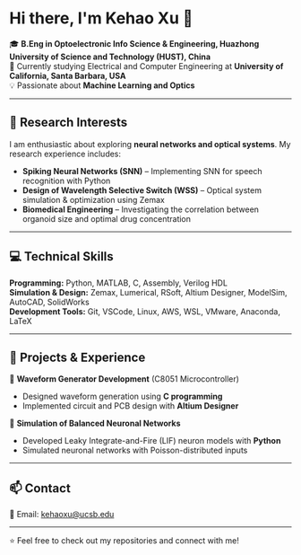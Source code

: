 # Hi there, I'm Kehao Xu 👋

🎓 **B.Eng in Optoelectronic Info Science & Engineering, Huazhong University of Science and Technology (HUST), China**  
📍 Currently studying Electrical and Computer Engineering at **University of California, Santa Barbara, USA**  
💡 Passionate about **Machine Learning and Optics**  

---

## 🔬 Research Interests  
I am enthusiastic about exploring **neural networks and optical systems**. My research experience includes:  
- **Spiking Neural Networks (SNN)** – Implementing SNN for speech recognition with Python  
- **Design of Wavelength Selective Switch (WSS)** – Optical system simulation & optimization using Zemax  
- **Biomedical Engineering** – Investigating the correlation between organoid size and optimal drug concentration  

---

## 💻 Technical Skills  

**Programming:** Python, MATLAB, C, Assembly, Verilog HDL  
**Simulation & Design:** Zemax, Lumerical, RSoft, Altium Designer, ModelSim, AutoCAD, SolidWorks  
**Development Tools:** Git, VSCode, Linux, AWS, WSL, VMware, Anaconda, LaTeX  

---

## 🚀 Projects & Experience  

🔹 **Waveform Generator Development** (C8051 Microcontroller)  
- Designed waveform generation using **C programming**  
- Implemented circuit and PCB design with **Altium Designer**

🔹 **Simulation of Balanced Neuronal Networks**  
- Developed Leaky Integrate-and-Fire (LIF) neuron models with **Python**
- Simulated neuronal networks with Poisson-distributed inputs  

---

## 📫 Contact  
📧 Email: [kehaoxu@ucsb.edu](mailto:kehaoxu@ucsb.edu)  
<!-- 💼 [LinkedIn](https://www.linkedin.com/in/your-profile) | 🔗 [Google Scholar](https://scholar.google.com/citations?user=yourID)   -->

---

⭐ Feel free to check out my repositories and connect with me!
